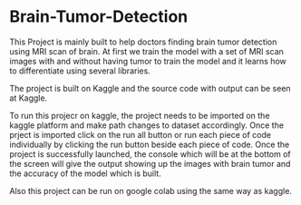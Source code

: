 # Brain-Tumor-Detection
This Project is mainly built to help doctors finding brain tumor detection using MRI scan of brain. At first we train the model with a set of MRI scan images with and without having tumor to train the model and it learns how to differentiate using several libraries.

The project is built on Kaggle and the source code with output can be seen at Kaggle.

To run this projecr on kaggle, the project needs to be imported on the kaggle platform and make path changes to dataset accordingly. Once the prject is imported click on the run all button or run each piece of code individually by clicking the run button beside each piece of code. Once the project is successfully launched, the console which will be at the bottom of the screen will give the output showing up the images with brain tumor and the accuracy of the model which is built.

Also this project can be run on google colab using the same way as kaggle.
